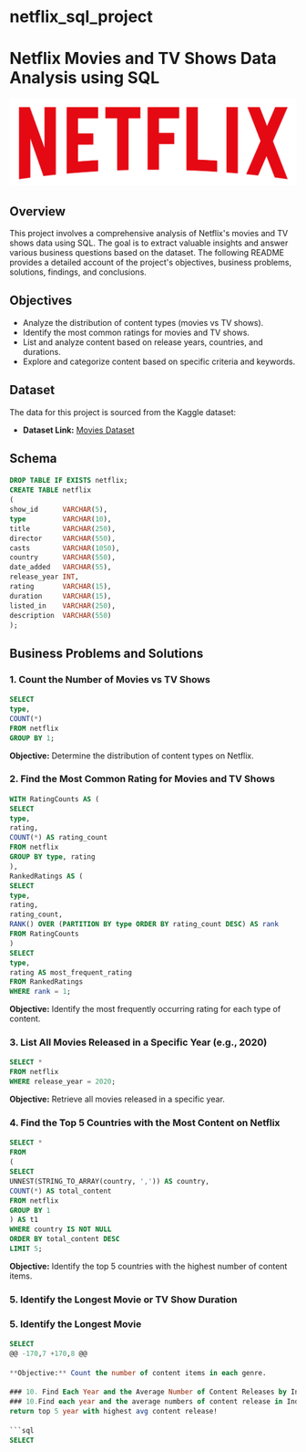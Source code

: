 # netflix_sql_project

# Netflix Movies and TV Shows Data Analysis using SQL

![](https://github.com/Abhisheksabha/netflix_sql_project/blob/main/logo.png)

## Overview
This project involves a comprehensive analysis of Netflix's movies and TV shows data using SQL. The goal is to extract valuable insights and answer various business questions based on the dataset. The following README provides a detailed account of the project's objectives, business problems, solutions, findings, and conclusions.

## Objectives

- Analyze the distribution of content types (movies vs TV shows).
- Identify the most common ratings for movies and TV shows.
- List and analyze content based on release years, countries, and durations.
- Explore and categorize content based on specific criteria and keywords.

## Dataset

The data for this project is sourced from the Kaggle dataset:

- **Dataset Link:** [Movies Dataset](https://www.kaggle.com/datasets/shivamb/netflix-shows?resource=download)

## Schema

```sql
DROP TABLE IF EXISTS netflix;
CREATE TABLE netflix
(
show_id      VARCHAR(5),
type         VARCHAR(10),
title        VARCHAR(250),
director     VARCHAR(550),
casts        VARCHAR(1050),
country      VARCHAR(550),
date_added   VARCHAR(55),
release_year INT,
rating       VARCHAR(15),
duration     VARCHAR(15),
listed_in    VARCHAR(250),
description  VARCHAR(550)
);
```

## Business Problems and Solutions

### 1. Count the Number of Movies vs TV Shows

```sql
SELECT 
type,
COUNT(*)
FROM netflix
GROUP BY 1;
```

**Objective:** Determine the distribution of content types on Netflix.

### 2. Find the Most Common Rating for Movies and TV Shows

```sql
WITH RatingCounts AS (
SELECT 
type,
rating,
COUNT(*) AS rating_count
FROM netflix
GROUP BY type, rating
),
RankedRatings AS (
SELECT 
type,
rating,
rating_count,
RANK() OVER (PARTITION BY type ORDER BY rating_count DESC) AS rank
FROM RatingCounts
)
SELECT 
type,
rating AS most_frequent_rating
FROM RankedRatings
WHERE rank = 1;
```

**Objective:** Identify the most frequently occurring rating for each type of content.

### 3. List All Movies Released in a Specific Year (e.g., 2020)

```sql
SELECT * 
FROM netflix
WHERE release_year = 2020;
```

**Objective:** Retrieve all movies released in a specific year.

### 4. Find the Top 5 Countries with the Most Content on Netflix

```sql
SELECT * 
FROM
(
SELECT 
UNNEST(STRING_TO_ARRAY(country, ',')) AS country,
COUNT(*) AS total_content
FROM netflix
GROUP BY 1
) AS t1
WHERE country IS NOT NULL
ORDER BY total_content DESC
LIMIT 5;
```

**Objective:** Identify the top 5 countries with the highest number of content items.

### 5. Identify the Longest Movie or TV Show Duration
### 5. Identify the Longest Movie

```sql
SELECT 
@@ -170,7 +170,8 @@

**Objective:** Count the number of content items in each genre.

### 10. Find Each Year and the Average Number of Content Releases by India on Netflix
### 10.Find each year and the average numbers of content release in India on netflix. 
return top 5 year with highest avg content release!

```sql
SELECT 
